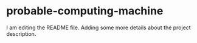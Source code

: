 # probable-computing-machine

I am editing the README file. Adding some more details about the project
description.
